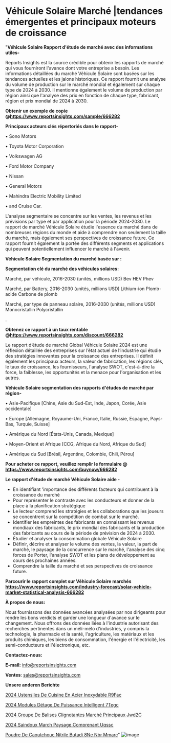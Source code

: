 # Véhicule Solaire Marché |tendances émergentes et principaux moteurs de croissance

"<strong>Véhicule Solaire Rapport d'étude de marché avec des informations utiles-</strong>

Reports Insights est la source crédible pour obtenir les rapports de marché qui vous fourniront l'avance dont votre entreprise a besoin. Les informations détaillées du marché Véhicule Solaire sont basées sur les tendances actuelles et les jalons historiques. Ce rapport fournit une analyse du volume de production sur le marché mondial et également sur chaque type de 2024 à 2030. Il mentionne également le volume de production par région ainsi que l'analyse des prix en fonction de chaque type, fabricant, région et prix mondial de 2024 à 2030.

<strong><b>Obtenir un exemple de copie @</b></strong><a href=https://www.reportsinsights.com/sample/666282><strong><b>https://www.reportsinsights.com/sample/666282</b></strong></a>

<b>Principaux acteurs clés répertoriés dans le rapport-</b>

<b> </b>• Sono Motors

• Toyota Motor Corporation

• Volkswagen AG

• Ford Motor Company

• Nissan

• General Motors

• Mahindra Electric Mobility Limited

• and Cruise Car.

L'analyse segmentaire se concentre sur les ventes, les revenus et les prévisions par type et par application pour la période 2024-2030. Le rapport de marché Véhicule Solaire étudie l'essence du marché dans de nombreuses régions du monde et aide à comprendre non seulement la taille du marché, mais également ses perspectives de croissance future. Ce rapport fournit également la portée des différents segments et applications qui peuvent potentiellement influencer le marché à l'avenir.

<strong>Véhicule Solaire Segmentation du marché basée sur :</strong>

<strong> Segmentation clé du marché des véhicules solaires: </strong>

Marché, par véhicule, 2016-2030 (unités, millions USD)
Bev
HEV
Phev

Marché, par Battery, 2016-2030 (unités, millions USD)
Lithium-ion
Plomb-acide
Carbone de plomb

Marché, par type de panneau solaire, 2016-2030 (unités, millions USD)
Monocristallin
Polycristallin

.

<strong><b>Obtenez ce rapport à un taux rentable @</b></strong><a href=https://www.reportsinsights.com/discount/666282><strong><b>https://www.reportsinsights.com/discount/666282</b></strong></a>

Le rapport d’étude de marché Global Véhicule Solaire 2024 est une réflexion détaillée des entreprises sur l’état actuel de l’industrie qui étudie des stratégies innovantes pour la croissance des entreprises. Il définit également les principaux acteurs, la valeur de fabrication, les régions clés, le taux de croissance, les fournisseurs, l'analyse SWOT, c'est-à-dire la force, la faiblesse, les opportunités et la menace pour l'organisation et les autres.

<strong>Véhicule Solaire segmentation des rapports d'études de marché par région-</strong>

• Asie-Pacifique [Chine, Asie du Sud-Est, Inde, Japon, Corée, Asie occidentale]

• Europe [Allemagne, Royaume-Uni, France, Italie, Russie, Espagne, Pays-Bas, Turquie, Suisse]

• Amérique du Nord [États-Unis, Canada, Mexique]

• Moyen-Orient et Afrique [CCG, Afrique du Nord, Afrique du Sud]

• Amérique du Sud [Brésil, Argentine, Colombie, Chili, Pérou]

<strong>Pour acheter ce rapport, veuillez remplir le formulaire @   <a href=https://www.reportsinsights.com/buynow/666282>https://www.reportsinsights.com/buynow/666282</a></strong>

<strong>Le rapport d'étude de marché Véhicule Solaire aide -</strong>
<ul>
  <li>En identifiant 'importance des différents facteurs qui contribuent à la croissance du marché</li>
  <li>Pour représenter le contraste avec les conducteurs et donner de la place à la planification stratégique</li>
  <li>Le lecteur comprend les stratégies et les collaborations que les joueurs se concentrent sur la compétition de combat sur le marché.</li>
  <li>Identifier les empreintes des fabricants en connaissant les revenus mondiaux des fabricants, le prix mondial des fabricants et la production des fabricants au cours de la période de prévision de 2024 à 2030.</li>
  <li>Étudier et analyser la consommation globale Véhicule Solaire</li>
  <li>Définir, décrire et analyser le volume des ventes, la valeur, la part de marché, le paysage de la concurrence sur le marché, l'analyse des cinq forces de Porter, l'analyse SWOT et les plans de développement au cours des prochaines années.</li>
  <li>Comprendre la taille du marché et ses perspectives de croissance future.</li>
</ul>

<strong>Parcourir le rapport complet sur Véhicule Solaire marchés <a href=https://www.reportsinsights.com/industry-forecast/solar-vehicle-market-statistical-analysis-666282>https://www.reportsinsights.com/industry-forecast/solar-vehicle-market-statistical-analysis-666282</a></strong>

<strong>À propos de nous:</strong>

Nous fournissons des données avancées analysées par nos dirigeants pour rendre les bons verdicts et garder une longueur d'avance sur le changement. Nous offrons des données liées à l'industrie autorisant des recherches pertinentes dans un méli-mélo d'industries, y compris la technologie, la pharmacie et la santé, l'agriculture, les matériaux et les produits chimiques, les biens de consommation, l'énergie et l'électricité, les semi-conducteurs et l'électronique, etc.

<strong>Contactez-nous:</strong>

<strong>E-mail:</strong> <a href=mailto:info@reportsinsights.com>info@reportsinsights.com</a>

<strong>Ventes</strong>: <a href=mailto:sales@reportsinsights.com>sales@reportsinsights.com</a>

<strong>Unsere anderen Berichte</strong>

<a href=https://www.linkedin.com/pulse/2024-ustensiles-de-cuisine-en-acier-inoxydable-r9fac/>2024 Ustensiles De Cuisine En Acier Inoxydable R9Fac</a>

<a href=https://www.linkedin.com/pulse/2024-modules-détage-de-puissance-intelligent-7tegc/>2024 Modules Détage De Puissance Intelligent 7Tegc</a>

<a href=https://www.linkedin.com/pulse/2024-groupe-de-balises-clignotantes-marché-principaux-jwd2c/>2024 Groupe De Balises Clignotantes Marché Principaux Jwd2C</a>

<a href=https://www.linkedin.com/pulse/2024-saindoux-march%C3%A9-paysage-comprenant-uqssc/>2024 Saindoux March Paysage Comprenant Uqssc</a>

<a href=https://www.linkedin.com/pulse/poudre-de-caoutchouc-nitrile-butadi%C3%A8ne-nbr-mmarc/>Poudre De Caoutchouc Nitrile Butadi 8Ne Nbr Mmarc</a>"
![image](https://github.com/daminid12/RImarketdynamics/assets/158430485/b54bd7cb-ce67-4744-8f39-eac32b941b26)

